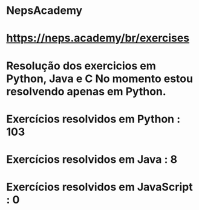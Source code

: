 # NepsAcademy
# https://neps.academy/br/exercises 
# Resolução dos exercicios em Python, Java e C No momento estou resolvendo apenas em Python.
# Exercícios resolvidos em Python : 103
# Exercícios resolvidos em Java : 8
# Exercícios resolvidos em JavaScript : 0
